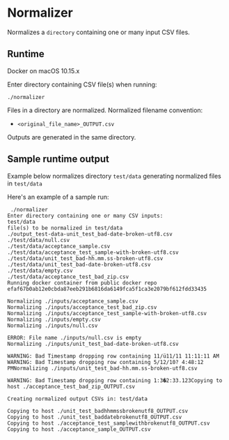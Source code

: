 # Normalizer

Normalizes a `directory` containing one or many input CSV files.

## Runtime

Docker on macOS 10.15.x

Enter directory containing CSV file(s) when running:

```
./normalizer
```

Files in a directory are normalized. Normalized filename convention:

*  `<original_file_name>_OUTPUT.csv`

Outputs are generated in the same directory.

## Sample runtime output

Example below normalizes directory `test/data` generating normalized files 
in `test/data`

Here's an example of a sample run:

```
 ./normalizer        
Enter directory containing one or many CSV inputs:
test/data
file(s) to be normalized in test/data
./output_test-data-unit_test_bad-date-broken-utf8.csv
./test/data/null.csv
./test/data/acceptance_sample.csv
./test/data/acceptance_test_sample-with-broken-utf8.csv
./test/data/unit_test_bad-hh.mm.ss-broken-utf8.csv
./test/data/unit_test_bad-date-broken-utf8.csv
./test/data/empty.csv
./test/data/acceptance_test_bad_zip.csv
Running docker container from public docker repo
efaf67b0ab12e0cbda87eeb291b6816da6149fca5f1ca3e2079bf612fdd33435

Normalizing ./inputs/acceptance_sample.csv
Normalizing ./inputs/acceptance_test_bad_zip.csv
Normalizing ./inputs/acceptance_test_sample-with-broken-utf8.csv
Normalizing ./inputs/empty.csv
Normalizing ./inputs/null.csv

ERROR: File name ./inputs/null.csv is empty
Normalizing ./inputs/unit_test_bad-date-broken-utf8.csv

WARNING: Bad Timestamp dropping row containing 11/ü11/11 11:11:11 AM
WARNING: Bad Timestamp dropping row containing 5/12/10? 4:48:12 PMNormalizing ./inputs/unit_test_bad-hh.mm.ss-broken-utf8.csv

WARNING: Bad Timestamp dropping row containing 1:3�2:33.123Copying to host ./acceptance_test_bad_zip_OUTPUT.csv

Creating normalized output CSVs in: test/data

Copying to host ./unit_test_badhhmmssbrokenutf8_OUTPUT.csv
Copying to host ./unit_test_baddatebrokenutf8_OUTPUT.csv
Copying to host ./acceptance_test_samplewithbrokenutf8_OUTPUT.csv
Copying to host ./acceptance_sample_OUTPUT.csv



```



